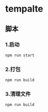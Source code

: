 # tempalte

## 脚本

### 1.启动

```bash
npm run start
```

### 2.打包

```bash
npm run build
```

### 3.清理文件

```bash
npm run build
```
